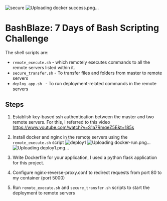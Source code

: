 ![secure](https://github.com/paras-prajapati/BashBlaze-7-Days-of-Bash-Scripting-Challenge/assets/39645281/268b3e07-7193-4a24-ad6b-9ecf0163bee6)
![Uploading docker success.png…]()
# BashBlaze: 7 Days of Bash Scripting Challenge

The shell scripts are:
- `remote_execute.sh` - which remotely executes commands to all the remote servers listed within it.
- `secure_transfer.sh` - To transfer files and folders from master to remote servers
- `deploy_app.sh ` - To run deployment-related commands in the remote servers

## Steps
1. Establish key-based ssh authentication between the master and two remote servers. For this, I referred to this video https://www.youtube.com/watch?v=S1a7RmqeZ5E&t=185s
2. Install docker  and nginx in the remote servers using the `remote_execute.sh` script
 ![deploy1](https://github.com/paras-prajapati/BashBlaze-7-Days-of-Bash-Scripting-Challenge/assets/39645281/f548547a-620d-4fbe-a080-4e28e9fed930)
![Uploading docker-run.png…]()
![Uploading deploy1.png…]()


4. Write Dockerfile for your application, I used a python flask application for this project.
5. Configure nginx-reverse-proxy.conf to redirect requests from port 80 to my container (port 5000)
6. Run `remote_execute.sh` and `secure_transfer.sh` scripts to start the deployment to remote servers
